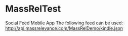 # MassRelTest

Social Feed Mobile App
The following feed can be used: http://api.massrelevance.com/MassRelDemo/kindle.json
